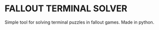 # FALLOUT TERMINAL SOLVER
Simple tool for solving terminal puzzles in fallout games. Made in python.
